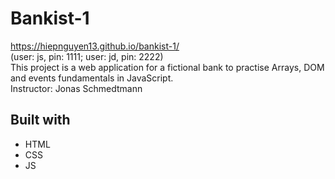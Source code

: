 # Bankist-1

https://hiepnguyen13.github.io/bankist-1/  
(user: js, pin: 1111; user: jd, pin: 2222)  
This project is a web application for a fictional bank to practise Arrays, DOM and events fundamentals in JavaScript.  
Instructor: Jonas Schmedtmann

## Built with

- HTML
- CSS
- JS
